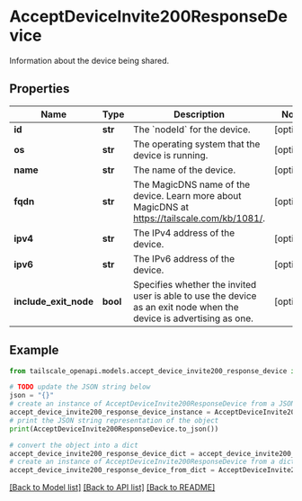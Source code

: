# AcceptDeviceInvite200ResponseDevice

Information about the device being shared. 

## Properties

Name | Type | Description | Notes
------------ | ------------- | ------------- | -------------
**id** | **str** | The &#x60;nodeId&#x60; for the device.  | [optional] 
**os** | **str** | The operating system that the device is running.  | [optional] 
**name** | **str** | The name of the device.  | [optional] 
**fqdn** | **str** | The MagicDNS name of the device. Learn more about MagicDNS at https://tailscale.com/kb/1081/.  | [optional] 
**ipv4** | **str** | The IPv4 address of the device.  | [optional] 
**ipv6** | **str** | The IPv6 address of the device.  | [optional] 
**include_exit_node** | **bool** | Specifies whether the invited user is able to use the device as an exit node when the device is advertising as one.  | [optional] 

## Example

```python
from tailscale_openapi.models.accept_device_invite200_response_device import AcceptDeviceInvite200ResponseDevice

# TODO update the JSON string below
json = "{}"
# create an instance of AcceptDeviceInvite200ResponseDevice from a JSON string
accept_device_invite200_response_device_instance = AcceptDeviceInvite200ResponseDevice.from_json(json)
# print the JSON string representation of the object
print(AcceptDeviceInvite200ResponseDevice.to_json())

# convert the object into a dict
accept_device_invite200_response_device_dict = accept_device_invite200_response_device_instance.to_dict()
# create an instance of AcceptDeviceInvite200ResponseDevice from a dict
accept_device_invite200_response_device_from_dict = AcceptDeviceInvite200ResponseDevice.from_dict(accept_device_invite200_response_device_dict)
```
[[Back to Model list]](../README.md#documentation-for-models) [[Back to API list]](../README.md#documentation-for-api-endpoints) [[Back to README]](../README.md)


